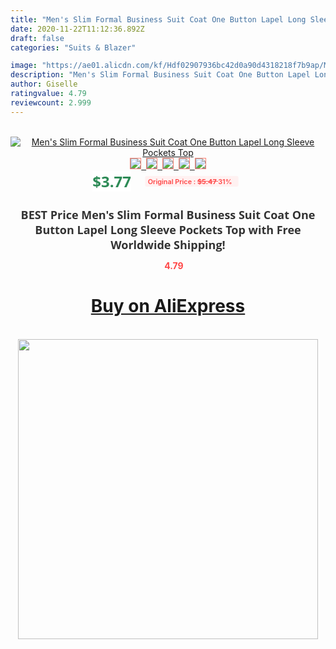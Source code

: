 ```yaml
---
title: "Men's Slim Formal Business Suit Coat One Button Lapel Long Sleeve Pockets Top"
date: 2020-11-22T11:12:36.892Z
draft: false
categories: "Suits & Blazer"

image: "https://ae01.alicdn.com/kf/Hdf02907936bc42d0a90d4318218f7b9ap/Men-s-Slim-Formal-Business-Suit-Coat-One-Button-Lapel-Long-Sleeve-Pockets-Top.jpg"
description: "Men's Slim Formal Business Suit Coat One Button Lapel Long Sleeve Pockets Top"
author: Giselle
ratingvalue: 4.79
reviewcount: 2.999
---
```

<br>
<div style="text-align: center;">
<a href="https://s.click.aliexpress.com/e/_AXGNBf" target="_blank" rel="nofollow noopener noreferrer"><img alt="Men's Slim Formal Business Suit Coat One Button Lapel Long Sleeve Pockets Top" class="magnifier-image" src="https://ae01.alicdn.com/kf/Hdf02907936bc42d0a90d4318218f7b9ap/Men-s-Slim-Formal-Business-Suit-Coat-One-Button-Lapel-Long-Sleeve-Pockets-Top.jpg_640x640.jpg">
<br>
<img style="border:1px solid salmon" src="https://ae01.alicdn.com/kf/Hdf02907936bc42d0a90d4318218f7b9ap/Men-s-Slim-Formal-Business-Suit-Coat-One-Button-Lapel-Long-Sleeve-Pockets-Top.jpg_120x120.jpg">&nbsp;&nbsp;<img style="border:1px solid salmon" src="https://ae01.alicdn.com/kf/Hd110bbf041414dcb9cacdc72e7b6a86eS/Men-s-Slim-Formal-Business-Suit-Coat-One-Button-Lapel-Long-Sleeve-Pockets-Top.jpg_120x120.jpg">&nbsp;&nbsp;<img style="border:1px solid salmon" src="https://ae01.alicdn.com/kf/Hefa1fd4049bb42829873c628ba3ee59ee/Men-s-Slim-Formal-Business-Suit-Coat-One-Button-Lapel-Long-Sleeve-Pockets-Top.jpg_120x120.jpg">&nbsp;&nbsp;<img style="border:1px solid salmon" src="https://ae01.alicdn.com/kf/He145089fb8464bf488258129d83b676cA/Men-s-Slim-Formal-Business-Suit-Coat-One-Button-Lapel-Long-Sleeve-Pockets-Top.jpg_120x120.jpg">&nbsp;&nbsp;<img style="border:1px solid salmon" src="https://ae01.alicdn.com/kf/H10acc553182c4dc7a979145d2b400d56u/Men-s-Slim-Formal-Business-Suit-Coat-One-Button-Lapel-Long-Sleeve-Pockets-Top.jpg_120x120.jpg"></a></div><br0>
<div style="text-align: center;"><span style="background-color: white; border: 0px; box-sizing: border-box; color: seagreen; display: inline-block; font-family: &quot;open sans&quot; , &quot;arial&quot; , &quot;helvetica&quot; , sans-serif , &quot;heiti&quot;; font-size: 24px; font-stretch: inherit; font-weight: 700; line-height: inherit; margin: 0px 10px 0px 0px; padding: 0px; vertical-align: middle;">$3.77 </span>
<span style="background: rgb(255 , 241 , 241); border-radius: 3px; border: 0px; box-sizing: border-box; color: #ff4747; display: inline-block; font-family: inherit; font-size: 12px; font-stretch: inherit; font-style: inherit; font-variant: inherit; font-weight: 600; line-height: inherit; margin: 0px; padding: 2px 5px; transform: scale(0.9); vertical-align: middle;">Original Price : <b style="text-decoration: line-through;">$5.47 </b> 31%&nbsp;&nbsp;</span></div>
<h1 style="color: #333333; display: inline-block; font-family: &quot;open sans&quot; , &quot;arial&quot; , &quot;helvetica&quot; , sans-serif , &quot;heiti&quot;; font-size: 18px; font-stretch: inherit; font-weight: 700; text-align: center;">BEST Price Men's Slim Formal Business Suit Coat One Button Lapel Long Sleeve Pockets Top with Free Worldwide Shipping!</h1>
<div style="color: #ff4747; text-align: center;">
<img src="https://4.bp.blogspot.com/-M0ZcTcb-5uY/XleCXlxnR4I/AAAAAAAAAEc/OrjgMkXV1oMQFaCRZj5HQwOCBcu3w1FegCPcBGAYYCw/s1600/star.png" style="height: 15px;">&nbsp;<b>4.79</b></div>
<div class="button_cont" align="center"><a class="buynow_a" href="https://s.click.aliexpress.com/e/_AXGNBf" target="_blank" rel="nofollow noopener noreferrer"><H1>Buy on AliExpress</H1></a></div><br>
<div class="separator" style="clear: both; text-align: center;">
<img src="https://lh3.googleusercontent.com/-pTy5HemUv9M/XlePHvY0dAI/AAAAAAAAAE4/0nX5iRUoIWY8eMW9Dpxeirr157OZliDIgCLcBGAsYHQ/s1600/badge.gif" width="480">
</div>
